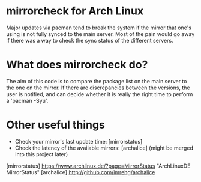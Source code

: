 mirrorcheck for Arch Linux
==========================

Major updates via pacman tend to break the system if the mirror that
one's using is not fully synced to the main server. Most of the pain
would go away if there was a way to check the sync status of the
different servers.

What does mirrorcheck do?
=========================

The aim of this code is to compare the package list on the main server
to the one on the mirror. If there are discrepancies between the versions,
the user is notified, and can decide whether it is really the right time
to perform a 'pacman -Syu'.

Other useful things
===================

 * Check your mirror's last update time: [mirrorstatus]
 * Check the latency of the available mirrors: [archalice] (might be merged into this project later)

[mirrorstatus] https://www.archlinux.de/?page=MirrorStatus "ArchLinuxDE MirrorStatus"
[archalice] http://github.com/imrehg/archalice

